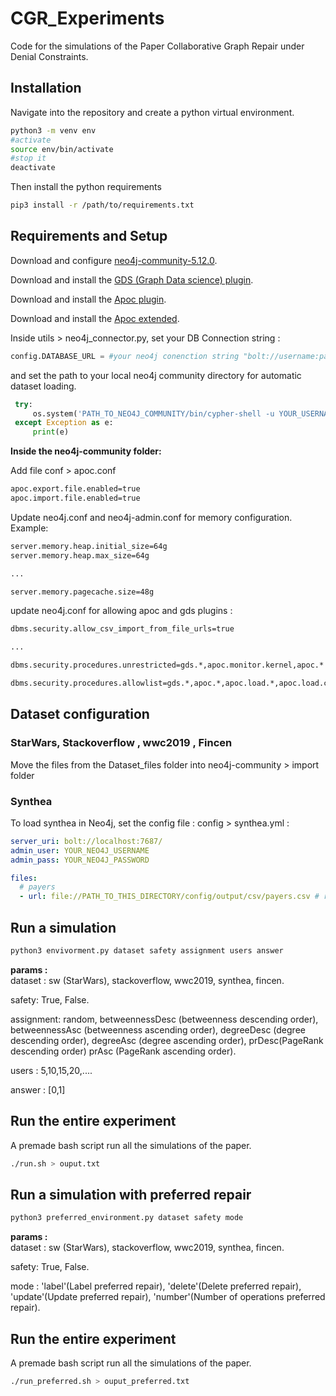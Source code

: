 # CGR_Experiments

Code for the simulations of the Paper Collaborative Graph Repair under Denial Constraints.

## Installation

Navigate into the repository and create a python virtual environment.

```bash
python3 -m venv env
#activate
source env/bin/activate
#stop it
deactivate
```
Then install the python requirements

```bash
pip3 install -r /path/to/requirements.txt
```
## Requirements and Setup

Download and configure [neo4j-community-5.12.0](https://neo4j.com/deployment-center/).

Download and install the [GDS (Graph Data science) plugin](https://neo4j.com/docs/graph-data-science/current/installation/).

Download and install the [Apoc plugin](https://neo4j.com/labs/apoc/4.1/installation/).

Download and install the [Apoc extended](https://github.com/neo4j-contrib/neo4j-apoc-procedures/releases).


Inside utils > neo4j_connector.py, set your DB Connection string : 
```python
config.DATABASE_URL = #your neo4j conenction string "bolt://username:password@localhost:7687/DBNAME"
```
and set the path to your local neo4j community directory for automatic dataset loading.
```python
 try:
     os.system('PATH_TO_NEO4J_COMMUNITY/bin/cypher-shell -u YOUR_USERNAME -p YOUR_PASSWORD -f ./config/'+dataset+'.cypher')
 except Exception as e:
     print(e)
```

**Inside the neo4j-community folder:**

Add file conf > apoc.conf

```bash
apoc.export.file.enabled=true
apoc.import.file.enabled=true 
```

Update neo4j.conf and neo4j-admin.conf for memory configuration. Example:

```bash
server.memory.heap.initial_size=64g
server.memory.heap.max_size=64g

...

server.memory.pagecache.size=48g
```

update neo4j.conf for allowing apoc and gds plugins : 

```bash
dbms.security.allow_csv_import_from_file_urls=true

...

dbms.security.procedures.unrestricted=gds.*,apoc.monitor.kernel,apoc.*

dbms.security.procedures.allowlist=gds.*,apoc.*,apoc.load.*,apoc.load.csv,apoc.data.*,apoc.coll.*,apoc.import.file,apoc.cypher.parallel,apoc.cypher.*,apoc.monitor.*,apoc.monitor.kernel,algo.*,algo.betweenness.stream

```
## Dataset configuration

### StarWars, Stackoverflow , wwc2019 , Fincen ###

Move the files from the Dataset_files folder into neo4j-community > import folder 

### Synthea ###





To load synthea in Neo4j, set the config file : config > synthea.yml : 
```yml
server_uri: bolt://localhost:7687/
admin_user: YOUR_NEO4J_USERNAME
admin_pass: YOUR_NEO4J_PASSWORD

files:
  # payers
  - url: file://PATH_TO_THIS_DIRECTORY/config/output/csv/payers.csv # repeat for every url
```
## Run a simulation


```bash
python3 envivorment.py dataset safety assignment users answer
```
**params :** \
dataset : sw (StarWars), stackoverflow, wwc2019, synthea, fincen.


safety: True, False.


assignment: random, betweennessDesc (betweenness descending order), betweennessAsc (betweenness ascending order), degreeDesc (degree descending order), degreeAsc (degree ascending order), prDesc(PageRank descending order) prAsc (PageRank ascending order).


users : 5,10,15,20,....

answer : [0,1]

## Run the entire experiment

A premade bash script run all the simulations of the paper.

```bash
./run.sh > ouput.txt
```

## Run a simulation with preferred repair


```bash
python3 preferred_environment.py dataset safety mode	
```
**params :** \
dataset : sw (StarWars), stackoverflow, wwc2019, synthea, fincen.


safety: True, False.


mode : 'label'(Label preferred repair),  'delete'(Delete preferred repair),  'update'(Update preferred repair),  'number'(Number of operations preferred repair).

## Run the entire experiment

A premade bash script run all the simulations of the paper.

```bash
./run_preferred.sh > ouput_preferred.txt
```
